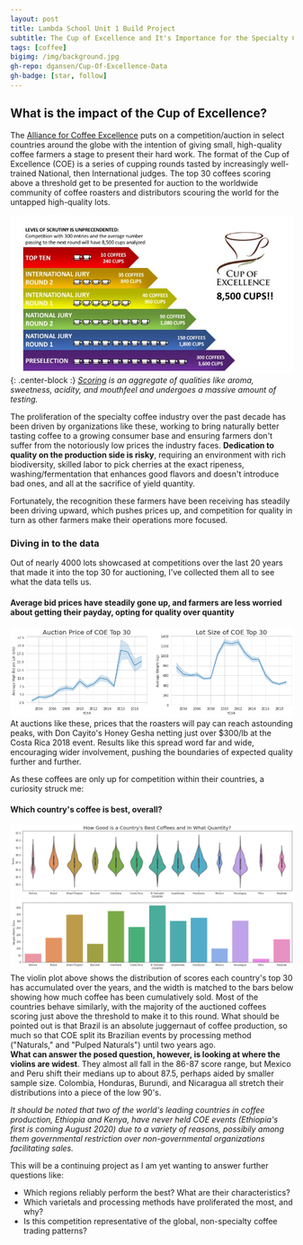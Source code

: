 ```yaml
---
layout: post
title: Lambda School Unit 1 Build Project
subtitle: The Cup of Excellence and It's Importance for the Specialty Coffee Industry
tags: [coffee]
bigimg: /img/background.jpg
gh-repo: dgansen/Cup-Of-Excellence-Data
gh-badge: [star, follow]
---
```


## What is the impact of the Cup of Excellence?

  The [Alliance for Coffee Excellence](www.https://allianceforcoffeeexcellence.org/cup-of-excellence/) puts on a competition/auction in select countries around the globe with the intention of giving small, high-quality coffee farmers a stage to present their hard work. The format of the Cup of Excellence (COE) is a series of cupping rounds tasted by increasingly well-trained National, then International judges. The top 30 coffees scoring above a threshold get to be presented for auction to the worldwide community of coffee roasters and distributors scouring the world for the untapped high-quality lots.  

![](/img/slide1.jpeg){: .center-block :}
*[Scoring](https://github.com/dgansen/dgansen.github.io/raw/master/img/cupping_form_new-3.pdf) is an aggregate of qualities like aroma, sweetness, acidity, and mouthfeel and undergoes a massive amount of testing.*

The proliferation of the specialty  coffee industry over the past decade has been driven by organizations like these, working to bring naturally better tasting coffee to a growing consumer base and ensuring farmers don't suffer from the notoriously low prices the industry faces. **Dedication to quality on the production side is risky**, requiring an environment with rich biodiversity, skilled labor to pick cherries at the exact ripeness, washing/fermentation that enhances good flavors and doesn't introduce bad ones, and all at the sacrifice of yield quantity. 

Fortunately, the recognition these farmers have been receiving has steadily been driving upward, which pushes prices up, and competition for quality in turn as other farmers make their operations more focused.

### Diving in to the data
Out of nearly 4000 lots showcased at competitions over the last 20 years that made it into the top 30 for auctioning, I've collected them all to see what the data tells us. 
#### Average bid prices have steadily gone up, and farmers are less worried about getting their payday, opting for quality over quantity 
![chart](/img/price-lotsize.png)
At auctions like these, prices that the roasters will pay can reach astounding peaks, with Don Cayito's Honey Gesha netting just over $300/lb at the Costa Rica 2018 event. Results like this spread word far and wide, encouraging wider involvement, pushing the boundaries of expected quality further and further.

As these coffees are only up for competition within their countries, a curiosity struck me:
####  Which country's coffee is best, overall?

![violin graph](/img/violin.png)
The violin plot above shows the distribution of scores each country's top 30 has accumulated over the years, and the width is matched to the bars below showing how much coffee has been cumulatively sold. Most of the countries behave similarly, with the majority of the auctioned coffees scoring just above the threshold to make it to this round. What should be pointed out is that Brazil is an absolute juggernaut of coffee production, so much so that COE split its Brazilian events by processing method ("Naturals," and "Pulped Naturals") until two years ago.   
**What can answer the posed question, however, is looking at where the violins are widest**. They almost all fall in the 86-87 score range, but Mexico and Peru shift their medians up to about 87.5, perhaps aided by smaller sample size. Colombia, Honduras, Burundi, and Nicaragua all stretch their distributions into a piece of the low 90's.

_It should be noted that two of the world's leading countries in coffee production, Ethiopia and Kenya, have never held COE events (Ethiopia's first is coming August 2020) due to a variety of reasons, possibily among them governmental restriction over non-governmental organizations facilitating sales._

This will be a continuing project as I am yet wanting to answer further questions like:
* Which regions reliably perform the best? What are their characteristics?
* Which varietals and processing methods have proliferated the most, and why?
* Is this competition representative of the global, non-specialty coffee trading patterns?
